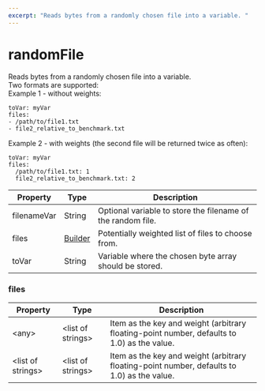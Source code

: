 ```yaml
---
excerpt: "Reads bytes from a randomly chosen file into a variable. "
---
```

# randomFile

Reads bytes from a randomly chosen file into a variable. <br> Two formats are supported: <br> Example 1 - without weights: 
```
toVar: myVar
files:
- /path/to/file1.txt
- file2_relative_to_benchmark.txt
```
 

 Example 2 - with weights (the second file will be returned twice as often): 
```
toVar: myVar
files:
  /path/to/file1.txt: 1
  file2_relative_to_benchmark.txt: 2
```


| Property | Type | Description |
| ------- | ------- | -------- |
| filenameVar | String | Optional variable to store the filename of the random file. |
| files | [Builder](#files) | Potentially weighted list of files to choose from. |
| toVar | String | Variable where the chosen byte array should be stored. |

### <a id="files"></a>files

| Property | Type | Description |
| ------- | ------- | ------- |
| &lt;any&gt; | &lt;list of strings&gt; | Item as the key and weight (arbitrary floating-point number, defaults to 1.0) as the value. |
| &lt;list of strings&gt; | &lt;list of strings&gt; | Item as the key and weight (arbitrary floating-point number, defaults to 1.0) as the value. |

